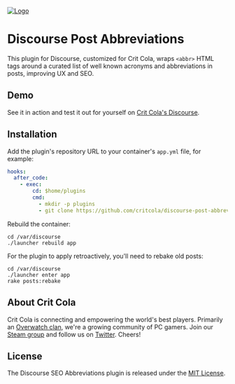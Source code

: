 <a href="https://critcola.com/?utm_source=github.com&utm_medium=readme&utm_term=logo&utm_content=discourse-post-abbreviations&utm_campaign=development">![Logo](https://critcola.com/assets/images/crit-cola-banner.svg)</a>

# Discourse Post Abbreviations

This plugin for Discourse, customized for Crit Cola, wraps `<abbr>` HTML tags around a curated list of well known acronyms and abbreviations in posts, improving UX and SEO.

## Demo

See it in action and test it out for yourself on [Crit Cola's Discourse](https://critcola.com/community/?utm_source=github.com&utm_medium=readme&utm_term=demo&utm_content=discourse-post-abbreviations&utm_campaign=development).

## Installation

Add the plugin's repository URL to your container's `app.yml` file, for example:

```yml
hooks:
  after_code:
    - exec:
        cd: $home/plugins
        cmd:
          - mkdir -p plugins
          - git clone https://github.com/critcola/discourse-post-abbreviations.git
```

Rebuild the container:

```
cd /var/discourse
./launcher rebuild app
```

For the plugin to apply retroactively, you'll need to rebake old posts:

```
cd /var/discourse
./launcher enter app
rake posts:rebake
```

## About Crit Cola

Crit Cola is connecting and empowering the world's best players. Primarily an [Overwatch clan](https://critcola.com/?utm_source=github.com&utm_medium=readme&utm_term=overwatch-clan&utm_content=discourse-post-abbreviations&utm_campaign=development), we're a growing community of PC gamers. Join our [Steam group](http://steamcommunity.com/groups/critcola) and follow us on [Twitter](https://twitter.com/CritColaGaming). Cheers!

## License

The Discourse SEO Abbreviations plugin is released under the [MIT License](LICENSE).
